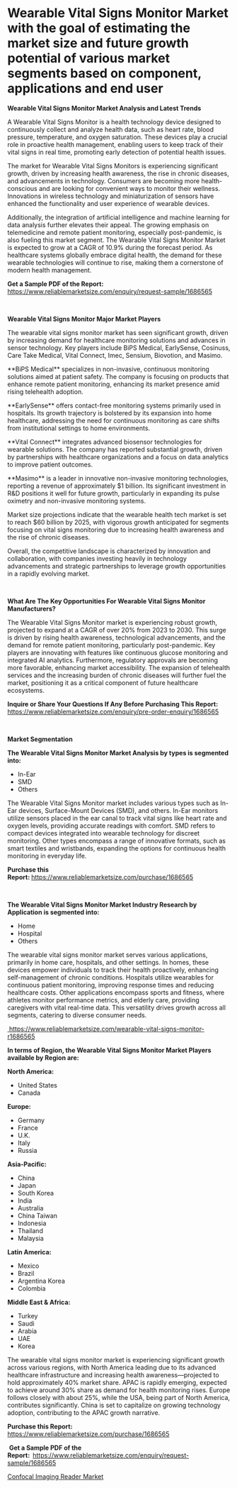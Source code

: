 <p><h1>Wearable Vital Signs Monitor Market with the goal of estimating the market size and future growth potential of various market segments based on component, applications and end user</h1></p><p><strong>Wearable Vital Signs Monitor Market Analysis and Latest Trends</strong></p>
<p><p>A Wearable Vital Signs Monitor is a health technology device designed to continuously collect and analyze health data, such as heart rate, blood pressure, temperature, and oxygen saturation. These devices play a crucial role in proactive health management, enabling users to keep track of their vital signs in real time, promoting early detection of potential health issues.</p><p>The market for Wearable Vital Signs Monitors is experiencing significant growth, driven by increasing health awareness, the rise in chronic diseases, and advancements in technology. Consumers are becoming more health-conscious and are looking for convenient ways to monitor their wellness. Innovations in wireless technology and miniaturization of sensors have enhanced the functionality and user experience of wearable devices.</p><p>Additionally, the integration of artificial intelligence and machine learning for data analysis further elevates their appeal. The growing emphasis on telemedicine and remote patient monitoring, especially post-pandemic, is also fueling this market segment. The Wearable Vital Signs Monitor Market is expected to grow at a CAGR of 10.9% during the forecast period. As healthcare systems globally embrace digital health, the demand for these wearable technologies will continue to rise, making them a cornerstone of modern health management.</p></p>
<p><strong>Get a Sample PDF of the Report:&nbsp;</strong> <a href="https://www.reliablemarketsize.com/enquiry/request-sample/1686565?utm_campaign=3308&utm_medium=2&utm_source=Github&utm_content=ia&utm_term=26032025&utm_id=wearable-vital-signs-monitor">https://www.reliablemarketsize.com/enquiry/request-sample/1686565</a></p>
<p>&nbsp;</p>
<p><strong>Wearable Vital Signs Monitor Major Market Players</strong></p>
<p><p>The wearable vital signs monitor market has seen significant growth, driven by increasing demand for healthcare monitoring solutions and advances in sensor technology. Key players include BiPS Medical, EarlySense, Cosinuss, Care Take Medical, Vital Connect, Imec, Sensium, Biovotion, and Masimo.</p><p>**BiPS Medical** specializes in non-invasive, continuous monitoring solutions aimed at patient safety. The company is focusing on products that enhance remote patient monitoring, enhancing its market presence amid rising telehealth adoption.</p><p>**EarlySense** offers contact-free monitoring systems primarily used in hospitals. Its growth trajectory is bolstered by its expansion into home healthcare, addressing the need for continuous monitoring as care shifts from institutional settings to home environments.</p><p>**Vital Connect** integrates advanced biosensor technologies for wearable solutions. The company has reported substantial growth, driven by partnerships with healthcare organizations and a focus on data analytics to improve patient outcomes. </p><p>**Masimo** is a leader in innovative non-invasive monitoring technologies, reporting a revenue of approximately $1 billion. Its significant investment in R&D positions it well for future growth, particularly in expanding its pulse oximetry and non-invasive monitoring systems.</p><p>Market size projections indicate that the wearable health tech market is set to reach $60 billion by 2025, with vigorous growth anticipated for segments focusing on vital signs monitoring due to increasing health awareness and the rise of chronic diseases.</p><p>Overall, the competitive landscape is characterized by innovation and collaboration, with companies investing heavily in technology advancements and strategic partnerships to leverage growth opportunities in a rapidly evolving market.</p></p>
<p>&nbsp;</p>
<p><strong>What Are The Key Opportunities For Wearable Vital Signs Monitor Manufacturers?</strong></p>
<p><p>The Wearable Vital Signs Monitor market is experiencing robust growth, projected to expand at a CAGR of over 20% from 2023 to 2030. This surge is driven by rising health awareness, technological advancements, and the demand for remote patient monitoring, particularly post-pandemic. Key players are innovating with features like continuous glucose monitoring and integrated AI analytics. Furthermore, regulatory approvals are becoming more favorable, enhancing market accessibility. The expansion of telehealth services and the increasing burden of chronic diseases will further fuel the market, positioning it as a critical component of future healthcare ecosystems.</p></p>
<p><strong>Inquire or Share Your Questions If Any Before Purchasing This Report:</strong> <a href="https://www.reliablemarketsize.com/enquiry/pre-order-enquiry/1686565?utm_campaign=3308&utm_medium=2&utm_source=Github&utm_content=ia&utm_term=26032025&utm_id=wearable-vital-signs-monitor">https://www.reliablemarketsize.com/enquiry/pre-order-enquiry/1686565</a></p>
<p>&nbsp;</p>
<p><strong>Market Segmentation</strong></p>
<p><strong>The Wearable Vital Signs Monitor Market Analysis by types is segmented into:</strong></p>
<p><ul><li>In-Ear</li><li>SMD</li><li>Others</li></ul></p>
<p><p>The Wearable Vital Signs Monitor market includes various types such as In-Ear devices, Surface-Mount Devices (SMD), and others. In-Ear monitors utilize sensors placed in the ear canal to track vital signs like heart rate and oxygen levels, providing accurate readings with comfort. SMD refers to compact devices integrated into wearable technology for discreet monitoring. Other types encompass a range of innovative formats, such as smart textiles and wristbands, expanding the options for continuous health monitoring in everyday life.</p></p>
<p><strong>Purchase this Report:&nbsp;</strong><a href="https://www.reliablemarketsize.com/purchase/1686565?utm_campaign=3308&utm_medium=2&utm_source=Github&utm_content=ia&utm_term=26032025&utm_id=wearable-vital-signs-monitor">https://www.reliablemarketsize.com/purchase/1686565</a></p>
<p>&nbsp;</p>
<p><strong>The Wearable Vital Signs Monitor Market Industry Research by Application is segmented into:</strong></p>
<p><ul><li>Home</li><li>Hospital</li><li>Others</li></ul></p>
<p><p>The wearable vital signs monitor market serves various applications, primarily in home care, hospitals, and other settings. In homes, these devices empower individuals to track their health proactively, enhancing self-management of chronic conditions. Hospitals utilize wearables for continuous patient monitoring, improving response times and reducing healthcare costs. Other applications encompass sports and fitness, where athletes monitor performance metrics, and elderly care, providing caregivers with vital real-time data. This versatility drives growth across all segments, catering to diverse consumer needs.</p></p>
<p><a href="https://www.reliablemarketsize.com/wearable-vital-signs-monitor-r1686565?utm_campaign=3308&utm_medium=2&utm_source=Github&utm_content=ia&utm_term=26032025&utm_id=wearable-vital-signs-monitor">&nbsp;https://www.reliablemarketsize.com/wearable-vital-signs-monitor-r1686565</a></p>
<p><strong>In terms of Region, the Wearable Vital Signs Monitor Market Players available by Region are:</strong></p>
<p>
    <p> <strong> North America: </strong>
        <ul>
            <li>United States</li>
            <li>Canada</li>
        </ul>
        </p> 
    <p> <strong> Europe: </strong>
        <ul>
            <li>Germany</li>
            <li>France</li>
            <li>U.K.</li>
            <li>Italy</li>
            <li>Russia</li>
        </ul>
        </p> 
    <p> <strong> Asia-Pacific: </strong>
        <ul>
            <li>China</li>
            <li>Japan</li>
            <li>South Korea</li>
            <li>India</li>
            <li>Australia</li>
            <li>China Taiwan</li>
            <li>Indonesia</li>
            <li>Thailand</li>
            <li>Malaysia</li>
        </ul>
        </p> 
    <p> <strong> Latin America: </strong>
        <ul>
            <li>Mexico</li>
            <li>Brazil</li>
            <li>Argentina Korea</li>
            <li>Colombia</li>
        </ul>
        </p> 
    <p> <strong> Middle East & Africa: </strong>
        <ul>
            <li>Turkey</li>
            <li>Saudi</li>
            <li>Arabia</li>
            <li>UAE</li>
            <li>Korea</li>
        </ul>
    </p>
    </p>
<p><p>The wearable vital signs monitor market is experiencing significant growth across various regions, with North America leading due to its advanced healthcare infrastructure and increasing health awareness—projected to hold approximately 40% market share. APAC is rapidly emerging, expected to achieve around 30% share as demand for health monitoring rises. Europe follows closely with about 25%, while the USA, being part of North America, contributes significantly. China is set to capitalize on growing technology adoption, contributing to the APAC growth narrative.</p></p>
<p><strong>Purchase this Report: </strong><a href="https://www.reliablemarketsize.com/purchase/1686565?utm_campaign=3308&utm_medium=2&utm_source=Github&utm_content=ia&utm_term=26032025&utm_id=wearable-vital-signs-monitor">https://www.reliablemarketsize.com/purchase/1686565</a></p>
<p>&nbsp;<strong>Get a Sample PDF of the Report:&nbsp;&nbsp;</strong><a href="https://www.reliablemarketsize.com/enquiry/request-sample/1686565?utm_campaign=3308&utm_medium=2&utm_source=Github&utm_content=ia&utm_term=26032025&utm_id=wearable-vital-signs-monitor">https://www.reliablemarketsize.com/enquiry/request-sample/1686565</a></p>
<p><strong></strong></p>
<p><p><a href="https://github.com/merkinedry7b/Market-Research-Report-List-1/blob/main/confocal-imaging-reader-market.md?utm_campaign=3308&utm_medium=2&utm_source=Github&utm_content=ia&utm_term=26032025&utm_id=wearable-vital-signs-monitor">Confocal Imaging Reader Market</a></p></p>